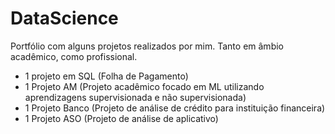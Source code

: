 # DataScience

Portfólio com alguns projetos realizados por mim. Tanto em âmbio acadêmico, como profissional.

- 1 projeto em SQL (Folha de Pagamento)
- 1 Projeto AM (Projeto acadêmico focado em ML utilizando aprendizagens supervisionada e não supervisionada)
- 1 Projeto Banco (Projeto de análise de crédito para instituição financeira)
- 1 Projeto ASO (Projeto de análise de aplicativo)
